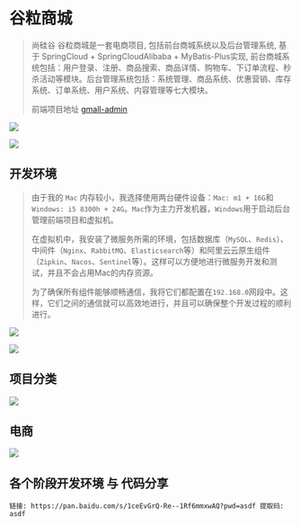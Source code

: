 # 谷粒商城

> 尚硅谷 谷粒商城是一套电商项目, 包括前台商城系统以及后台管理系统, 基于 SpringCloud + SpringCloudAlibaba + MyBatis-Plus实现, 前台商城系统包括：用户登录、注册、商品搜索、商品详情、购物车、下订单流程、秒杀活动等模块。后台管理系统包括：系统管理、商品系统、优惠营销、库存系统、订单系统、用户系统、内容管理等七大模块。
>
> 前端项目地址 [gmall-admin](https://github.com/FuQingGuan/gmall-admin)

![](https://oss.yiki.tech/gmall/202304150010009.png)

![](https://oss.yiki.tech/img/202304260104579.png)

## 开发环境

> 由于我的 `Mac` 内存较小，我选择使用两台硬件设备：`Mac: m1 + 16G`和`Windows: i5 8300h + 24G`。`Mac`作为主力开发机器，`Windows`用于启动后台管理前端项目和虚拟机。
>
> 在虚拟机中，我安装了微服务所需的环境，包括数据库（`MySQL`、`Redis`）、中间件（`Nginx`、`RabbitMQ`、`Elasticsearch`等）和阿里云云原生组件（`Zipkin`、`Nacos`、`Sentinel`等）。这样可以方便地进行微服务开发和测试，并且不会占用Mac的内存资源。
>
> 为了确保所有组件能够顺畅通信，我将它们都配置在`192.168.0`网段中。这样，它们之间的通信就可以高效地进行，并且可以确保整个开发过程的顺利进行。

![](https://oss.yiki.tech/img/202304260104716.png)

![](https://oss.yiki.tech/img/202304260104939.png)

## 项目分类

![](https://oss.yiki.tech/img/202304260125399.png)

## 电商

![](https://oss.yiki.tech/img/202304260132904.png)

## 各个阶段开发环境 与 代码分享

```shell
链接: https://pan.baidu.com/s/1ceEvGrQ-Re--1Rf6mmxwAQ?pwd=asdf 提取码: asdf 
```

